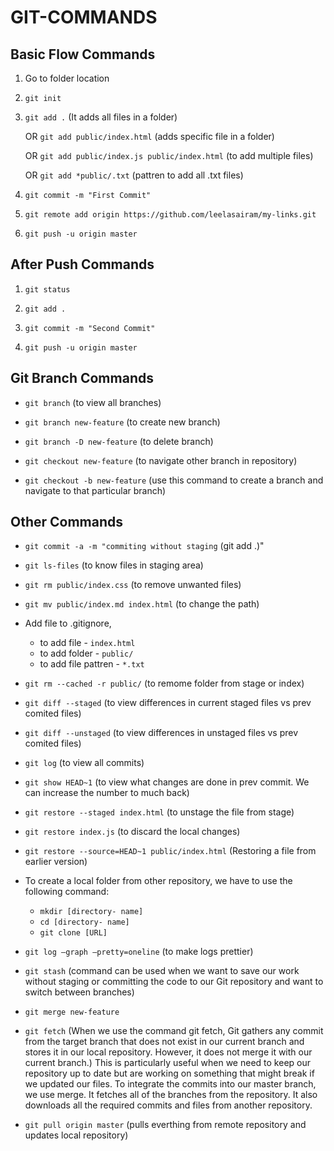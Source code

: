 # GIT-COMMANDS

## Basic Flow Commands ##

1. Go to folder location

2. `git init`

3. `git add .` (It adds all files in a folder)

   OR `git add public/index.html` (adds specific file in a folder)

   OR `git add public/index.js public/index.html` (to add multiple files)
   
   OR `git add *public/.txt` (pattren to add all .txt files)

4. `git commit -m "First Commit"`

5. `git remote add origin https://github.com/leelasairam/my-links.git`

6. `git push -u origin master`

## After Push Commands ##

1. `git status`

2. `git add .`

3. `git commit -m "Second Commit"`

4. `git push -u origin master`

## Git Branch Commands ##

- `git branch` (to view all branches)

- `git branch new-feature` (to create new branch)

- `git branch -D new-feature` (to delete branch)

- `git checkout new-feature` (to navigate other branch in repository)

- `git checkout -b new-feature` (use this command to create a branch and navigate to that particular branch)

## Other Commands ##

- `git commit -a -m "commiting without staging` (git add .)"

- `git ls-files` (to know files in staging area)

- `git rm public/index.css` (to remove unwanted files)

- `git mv public/index.md index.html` (to change the path)
- Add file to .gitignore,
   - to add file - `index.html`
   - to add folder - `public/`
   - to add file pattren - `*.txt`

- `git rm --cached -r public/` (to remome folder from stage or index)

- `git diff --staged` (to view differences in current staged files vs prev comited files)

- `git diff --unstaged` (to view differences in unstaged files vs prev comited files)

- `git log` (to view all commits)

- `git show HEAD~1` (to view what changes are done in prev commit. We can increase the number to much back)

- `git restore --staged index.html` (to unstage the file from stage)

- `git restore index.js` (to discard the local changes)

- `git restore --source=HEAD~1 public/index.html` (Restoring a file from earlier version)

-  To create a local folder from other repository, we have to use the following command: 
   - `mkdir [directory- name]`
   - `cd [directory- name]`
   - `git clone [URL]`

- `git log –graph –pretty=oneline` (to make logs prettier)

- `git stash` (command can be used when we want to save our work without staging or committing the code to our Git repository and want to switch between branches)

- `git merge new-feature`

- `git fetch` (When we use the command git fetch, Git gathers any commit from the target branch that does not exist in our current branch and stores it in our local repository. However, it does not merge it with our current branch.)
This is particularly useful when we need to keep our repository up to date but are working on something that might break if we updated our files. To integrate the commits into our master branch, we use merge. It fetches all of the branches from the repository. It also downloads all the required commits and files from another repository.

- `git pull origin master` (pulls everthing from remote repository and updates local repository) 

